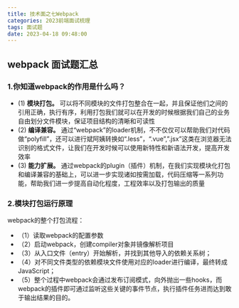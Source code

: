 ```yaml
---
title: 技术面之七Webpack
categories: 2023前端面试梳理
tags: 面试题
date: 2023-04-18 09:48:00
---
```


## webpack 面试题汇总

### 1.你知道webpack的作用是什么吗？
* (1) **模块打包。** 可以将不同模块的文件打包整合在一起，并且保证他们之间的引用正确，执行有序，利用打包我们就可以在开发的时候根据我们自己的业务自由划分文件模块，保证项目结构的清晰和可读性
* (2) **编译兼容。** 通过“webpack”的loader机制，不不仅仅可以帮助我们对代码做“polyfill”，还可以进行斌阿姨转换如“.less”，“.vue”,”.jsx”这类在浏览器无法识别的格式文件，让我们在开发时候可以使用新特性和新语法开发，提高开发效率
* (3) **能力扩展。** 通过webpack的plugin（插件）机制，在我们实现模块化打包和编译兼容的基础上，可以进一步实现诸如按需加载，代码压缩等一系列功能，帮助我们进一步提高自动化程度，工程效率以及打包输出的质量

### 2.模块打包运行原理
webpack的整个打包流程：
* （1）读取webpack的配置参数
* （2）启动webpack，创建compiler对象并镜像解析项目
* （3）从入口文件（entry）开始解析，并找到其他导入的依赖关系树；
* （4）对不同文件类型的依赖模块文件使用对应的loader进行编译，最终转成JavaScript；
* （5）整个过程中webpack会通过发布订阅模式，向外抛出一些hooks，而webpack的插件即可通过监听这些关键的事件节点，执行插件任务进而达到敢于输出结果的目的。
